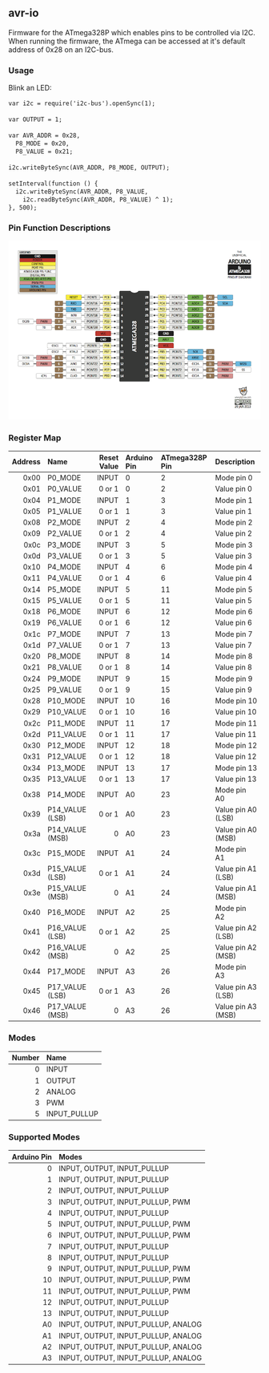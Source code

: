 ## avr-io

Firmware for the ATmega328P which enables pins to be controlled via I2C. When
running the firmware, the ATmega can be accessed at it's default address of
0x28 on an I2C-bus.

### Usage

Blink an LED:

```
var i2c = require('i2c-bus').openSync(1);

var OUTPUT = 1;

var AVR_ADDR = 0x28,
  P8_MODE = 0x20,
  P8_VALUE = 0x21;

i2c.writeByteSync(AVR_ADDR, P8_MODE, OUTPUT);

setInterval(function () {
  i2c.writeByteSync(AVR_ADDR, P8_VALUE,
    i2c.readByteSync(AVR_ADDR, P8_VALUE) ^ 1);
}, 500);
```

### Pin Function Descriptions

<img src="https://raw.githubusercontent.com/fivdi/avr-io/master/images/atmega328.png">

### Register Map

Address | Name | Reset Value | Arduino Pin | ATmega328P Pin | Description
---: | :--- | ---: | :--- | :--- | :---
0x00 | P0_MODE | INPUT | 0 | 2 | Mode pin 0
0x01 | P0_VALUE | 0 or 1 | 0 | 2 | Value pin 0
0x04 | P1_MODE | INPUT | 1 | 3 | Mode pin 1
0x05 | P1_VALUE | 0 or 1 | 1 | 3 | Value pin 1
0x08 | P2_MODE | INPUT | 2 | 4 | Mode pin 2
0x09 | P2_VALUE | 0 or 1 | 2 | 4 | Value pin 2
0x0c | P3_MODE | INPUT | 3 | 5 | Mode pin 3
0x0d | P3_VALUE | 0 or 1 | 3 | 5 | Value pin 3
0x10 | P4_MODE | INPUT | 4 | 6 | Mode pin 4
0x11 | P4_VALUE | 0 or 1 | 4 | 6 | Value pin 4
0x14 | P5_MODE | INPUT | 5 | 11 | Mode pin 5
0x15 | P5_VALUE | 0 or 1 | 5 | 11 | Value pin 5
0x18 | P6_MODE | INPUT | 6 | 12 | Mode pin 6
0x19 | P6_VALUE | 0 or 1 | 6 | 12 | Value pin 6
0x1c | P7_MODE | INPUT | 7 | 13 | Mode pin 7
0x1d | P7_VALUE | 0 or 1 | 7 | 13 | Value pin 7
0x20 | P8_MODE | INPUT | 8 | 14 | Mode pin 8
0x21 | P8_VALUE | 0 or 1 | 8 | 14 | Value pin 8
0x24 | P9_MODE | INPUT | 9 | 15 | Mode pin 9
0x25 | P9_VALUE | 0 or 1 | 9 | 15 | Value pin 9
0x28 | P10_MODE | INPUT | 10 | 16 | Mode pin 10
0x29 | P10_VALUE | 0 or 1 | 10 | 16 | Value pin 10
0x2c | P11_MODE | INPUT | 11 | 17 | Mode pin 11
0x2d | P11_VALUE | 0 or 1 | 11 | 17 | Value pin 11
0x30 | P12_MODE | INPUT | 12 | 18 | Mode pin 12
0x31 | P12_VALUE | 0 or 1 | 12 | 18 | Value pin 12
0x34 | P13_MODE | INPUT | 13 | 17 | Mode pin 13
0x35 | P13_VALUE | 0 or 1 | 13 | 17 | Value pin 13
0x38 | P14_MODE | INPUT | A0 | 23 | Mode pin A0
0x39 | P14_VALUE (LSB) | 0 or 1 | A0 | 23 | Value pin A0 (LSB)
0x3a | P14_VALUE (MSB) | 0 | A0 | 23 | Value pin A0 (MSB)
0x3c | P15_MODE | INPUT | A1 | 24 | Mode pin A1
0x3d | P15_VALUE (LSB) | 0 or 1 | A1 | 24 | Value pin A1 (LSB)
0x3e | P15_VALUE (MSB) | 0 | A1 | 24 | Value pin A1 (MSB)
0x40 | P16_MODE | INPUT | A2 | 25 | Mode pin A2
0x41 | P16_VALUE (LSB) | 0 or 1 | A2 | 25 | Value pin A2 (LSB)
0x42 | P16_VALUE (MSB) | 0 | A2 | 25 | Value pin A2 (MSB)
0x44 | P17_MODE | INPUT | A3 | 26 | Mode pin A3
0x45 | P17_VALUE (LSB) | 0 or 1 | A3 | 26 | Value pin A3 (LSB)
0x46 | P17_VALUE (MSB) | 0 | A3 | 26 | Value pin A3 (MSB)

### Modes

Number | Name
---: | :---
0 | INPUT
1 | OUTPUT
2 | ANALOG
3 | PWM
5 | INPUT_PULLUP

### Supported Modes

Arduino Pin | Modes
---: | :---
0 |INPUT, OUTPUT, INPUT_PULLUP
1 | INPUT, OUTPUT, INPUT_PULLUP
2 | INPUT, OUTPUT, INPUT_PULLUP
3 | INPUT, OUTPUT, INPUT_PULLUP, PWM
4 | INPUT, OUTPUT, INPUT_PULLUP
5 | INPUT, OUTPUT, INPUT_PULLUP, PWM
6 | INPUT, OUTPUT, INPUT_PULLUP, PWM
7 | INPUT, OUTPUT, INPUT_PULLUP
8 | INPUT, OUTPUT, INPUT_PULLUP
9 | INPUT, OUTPUT, INPUT_PULLUP, PWM
10 | INPUT, OUTPUT, INPUT_PULLUP, PWM
11 | INPUT, OUTPUT, INPUT_PULLUP, PWM
12 | INPUT, OUTPUT, INPUT_PULLUP
13 | INPUT, OUTPUT, INPUT_PULLUP
A0 | INPUT, OUTPUT, INPUT_PULLUP, ANALOG
A1 | INPUT, OUTPUT, INPUT_PULLUP, ANALOG
A2 | INPUT, OUTPUT, INPUT_PULLUP, ANALOG
A3 | INPUT, OUTPUT, INPUT_PULLUP, ANALOG

